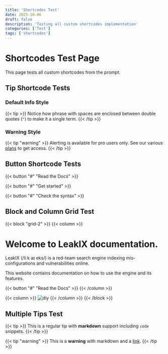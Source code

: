 ```yaml
---
title: 'Shortcodes Test'
date: 2025-10-06
draft: false
description: 'Testing all custom shortcodes implementation'
categories: ['Test']
tags: ['shortcodes']
---
```


# Shortcodes Test Page

This page tests all custom shortcodes from the prompt.

## Tip Shortcode Tests

### Default Info Style

{{< tip >}} Notice how phrase with spaces are enclosed between double quotes
(`"`) to make it a single term. {{< /tip >}}

### Warning Style

{{< tip "warning" >}} Alerting is available for pro users only. See our various
[plans](https://leakix.net/plans) to get access. {{< /tip >}}

## Button Shortcode Tests

{{< button "#" "Read the Docs" >}}

{{< button "#" "Get started" >}}

{{< button "#" "Check the syntax" >}}

## Block and Column Grid Test

{{< block "grid-2" >}} {{< column >}}

# Welcome to LeakIX documentation.

LeakIX (/liːk aɪ eks/) is a red-team search engine indexing mis-configurations
and vulnerabilities online.

This website contains documentation on how to use the engine and its features.

{{< button "#" "Read the Docs" >}} {{< /column >}}

{{< column >}} ![diy](/images/leakix-welcome.png) {{< /column >}} {{< /block >}}

## Multiple Tips Test

{{< tip >}} This is a regular tip with **markdown** support including `code`
snippets. {{< /tip >}}

{{< tip "warning" >}} This is a **warning** with markdown and a
[link](https://example.com). {{< /tip >}}
